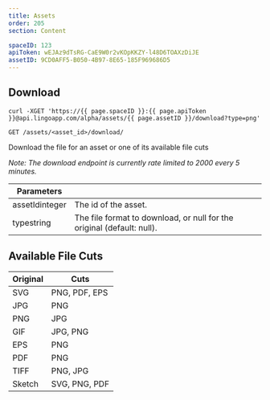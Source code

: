 ```yaml
---
title: Assets
order: 205
section: Content

spaceID: 123
apiToken: wEJAz9dTsRG-CaE9W0r2vKOpKKZY-l48D6TOAXzDiJE
assetID: 9CD0AFF5-B050-4B97-8E65-185F969686D5
---
```


## Download

```shell
curl -XGET 'https://{{ page.spaceID }}:{{ page.apiToken }}@api.lingoapp.com/alpha/assets/{{ page.assetID }}/download?type=png'
```

`GET /assets/<asset_id>/download/`

Download the file for an asset or one of its available file cuts

_Note: The download endpoint is currently rate limited to 2000 every 5 minutes._

| Parameters                                   |                                                                        |
|----------------------------------------------|------------------------------------------------------------------------|
| assetId<span class="arg-type">integer</span> | The id of the asset.                                                   |
| type<span class="arg-type">string</span>     | The file format to download, or null for the original (default: null). |


## Available File Cuts

| Original | Cuts          |
|----------|---------------|
| SVG      | PNG, PDF, EPS |
| JPG      | PNG           |
| PNG      | JPG           |
| GIF      | JPG, PNG      |
| EPS      | PNG           |
| PDF      | PNG           |
| TIFF     | PNG, JPG      |
| Sketch   | SVG, PNG, PDF |

